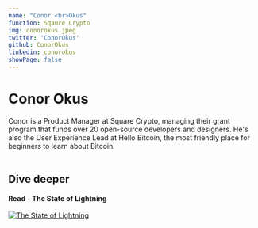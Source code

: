 ```yaml
---
name: "Conor <br>Okus"
function: Sqaure Crypto
img: conorokus.jpeg
twitter: 'ConorOkus'
github: ConorOkus
linkedin: conorokus
showPage: false
---
```


# Conor Okus
 
Conor is a Product Manager at Square Crypto, managing their grant program that funds over 20 open-source developers and designers. He's also the User Experience Lead at Hello Bitcoin, the most friendly place for beginners to learn about Bitcoin. 
<br><br>

## Dive deeper


<div class="grid grid-cols-1 md:grid-cols-2 gap-5">
<div class="p-3 my-2">

**Read - The State of Lightning** <br><br>
[ ![The State of Lightning](/content/anders_state.png)](https://www.research.arcane.no/the-state-of-lightning/)
</div>

</div>

<br>


